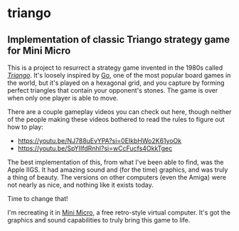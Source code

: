 # triango

## Implementation of classic Triango strategy game for Mini Micro

This is a project to resurrect a strategy game invented in the 1980s called [_Triango_](https://www.metacritic.com/game/triango/).  It's loosely inspired by [Go](https://en.wikipedia.org/wiki/Go_(game)), one of the most popular board games in the world, but it's played on a hexagonal grid, and you capture by forming perfect triangles that contain your opponent's stones.  The game is over when only one player is able to move.

There are a couple gameplay videos you can check out here, though neither of the people making these videos bothered to read the rules to figure out how to play:

- https://youtu.be/NJ788uEvYPA?si=0EIkbHWo2K61yoOk
- https://youtu.be/SpYIIfdRnhI?si=wCcFucfs4OkkTgec

The best implementation of this, from what I've been able to find, was the Apple IIGS.  It had amazing sound and (for the time) graphics, and was truly a thing of beauty.  The versions on other computers (even the Amiga) were not nearly as nice, and nothing like it exists today.

Time to change that!

I'm recreating it in [Mini Micro](https://miniscript.org/MiniMicro/), a free retro-style virtual computer.  It's got the graphics and sound capabilities to truly bring this game to life.

